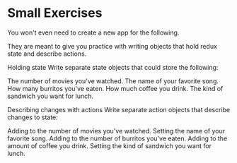 # Small Exercises

You won't even need to create a new app for the following.

They are meant to give you practice with writing objects that hold redux state and describe actions.

Holding state
Write separate state objects that could store the following:

The number of movies you've watched.
The name of your favorite song.
How many burritos you've eaten.
How much coffee you drink.
The kind of sandwich you want for lunch.
 

Describing changes with actions
Write separate action objects that describe changes to state:

Adding to the number of movies you've watched.
Setting the name of your favorite song.
Adding to the number of burritos you've eaten.
Adding to the amount of coffee you drink.
Setting the kind of sandwich you want for lunch.